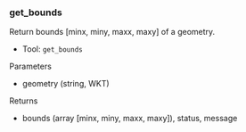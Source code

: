 ### get_bounds

Return bounds [minx, miny, maxx, maxy] of a geometry.

- Tool: `get_bounds`

Parameters

- geometry (string, WKT)

Returns

- bounds (array [minx, miny, maxx, maxy]), status, message

